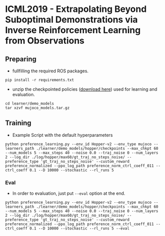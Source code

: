 # ICML2019 - Extrapolating Beyond Suboptimal Demonstrations via Inverse Reinforcement Learning from Observations

## Preparing

- fullfilling the required ROS packages.
```
pip install -r requirements.txt
```

- unzip the checkpointed policies ([download here](https://github.com/dsbrown1331/learning-rewards-of-learners/releases/download/mujoco/mujoco_models.tar.gz)) used for learning and evaluation.
```
cd learner/demo_models
tar xzvf mujoco_models.tar.gz
```

## Training

- Example Script with the default hyperparameters
```
python preference_learning.py --env_id Hopper-v2 --env_type mujoco --learners_path ./learner/demo_models/hopper/checkpoints --max_chkpt 60 --num_models 5 --max_steps 40 --noise 0.0 --traj_noise 0 --num_layers 2 --log_dir ./log/hopper/max60/gt_traj_no_steps_noise/ --preference_type 'gt_traj_no_steps_noise' --custom_reward preference_normalized --ppo_log_path preference_norm_ctrl_coeff_011 --ctrl_coeff 0.1 --D 10000 --stochastic --rl_runs 5
```

### Eval

- In order to evaluation, just put `--eval` option at the end.
```
python preference_learning.py --env_id Hopper-v2 --env_type mujoco --learners_path ./learner/demo_models/hopper/checkpoints --max_chkpt 60 --num_models 5 --max_steps 40 --noise 0.0 --traj_noise 0 --num_layers 2 --log_dir ./log/hopper/max60/gt_traj_no_steps_noise/ --preference_type 'gt_traj_no_steps_noise' --custom_reward preference_normalized --ppo_log_path preference_norm_ctrl_coeff_011 --ctrl_coeff 0.1 --D 10000 --stochastic --rl_runs 5 --eval
```
